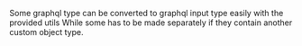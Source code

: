 Some graphql type can be converted to graphql input type easily with the provided utils
While some has to be made separately if they contain another custom object type.

